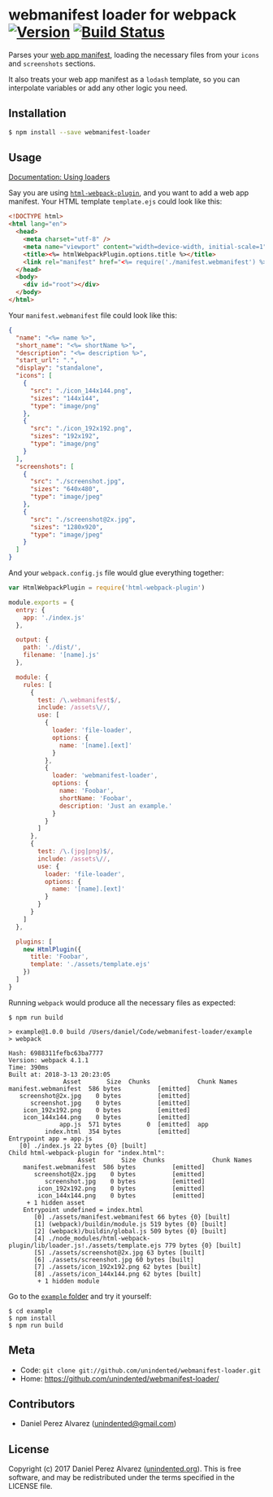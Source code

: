 # webmanifest loader for webpack [![Version](https://img.shields.io/npm/v/webmanifest-loader.svg)](https://www.npmjs.com/package/webmanifest-loader) [![Build Status](https://img.shields.io/travis/unindented/webmanifest-loader.svg)](https://travis-ci.org/unindented/webmanifest-loader)

Parses your [web app manifest](https://www.w3.org/TR/appmanifest/), loading the necessary files from your `icons` and `screenshots` sections.

It also treats your web app manifest as a `lodash` template, so you can interpolate variables or add any other logic you need.


## Installation

```sh
$ npm install --save webmanifest-loader
```


## Usage

[Documentation: Using loaders](http://webpack.github.io/docs/using-loaders.html)

Say you are using [`html-webpack-plugin`](https://github.com/ampedandwired/html-webpack-plugin), and you want to add a web app manifest. Your HTML template `template.ejs` could look like this:

```html
<!DOCTYPE html>
<html lang="en">
  <head>
    <meta charset="utf-8" />
    <meta name="viewport" content="width=device-width, initial-scale=1" />
    <title><%= htmlWebpackPlugin.options.title %></title>
    <link rel="manifest" href="<%= require('./manifest.webmanifest') %>" />
  </head>
  <body>
    <div id="root"></div>
  </body>
</html>
```

Your `manifest.webmanifest` file could look like this:

```json
{
  "name": "<%= name %>",
  "short_name": "<%= shortName %>",
  "description": "<%= description %>",
  "start_url": ".",
  "display": "standalone",
  "icons": [
    {
      "src": "./icon_144x144.png",
      "sizes": "144x144",
      "type": "image/png"
    },
    {
      "src": "./icon_192x192.png",
      "sizes": "192x192",
      "type": "image/png"
    }
  ],
  "screenshots": [
    {
      "src": "./screenshot.jpg",
      "sizes": "640x480",
      "type": "image/jpeg"
    },
    {
      "src": "./screenshot@2x.jpg",
      "sizes": "1280x920",
      "type": "image/jpeg"
    }
  ]
}
```

And your `webpack.config.js` file would glue everything together:

```js
var HtmlWebpackPlugin = require('html-webpack-plugin')

module.exports = {
  entry: {
    app: './index.js'
  },

  output: {
    path: './dist/',
    filename: '[name].js'
  },

  module: {
    rules: [
      {
        test: /\.webmanifest$/,
        include: /assets\//,
        use: [
          {
            loader: 'file-loader',
            options: {
              name: '[name].[ext]'
            }
          },
          {
            loader: 'webmanifest-loader',
            options: {
              name: 'Foobar',
              shortName: 'Foobar',
              description: 'Just an example.'
            }
          }
        ]
      },
      {
        test: /\.(jpg|png)$/,
        include: /assets\//,
        use: {
          loader: 'file-loader',
          options: {
            name: '[name].[ext]'
          }
        }
      }
    ]
  },

  plugins: [
    new HtmlPlugin({
      title: 'Foobar',
      template: './assets/template.ejs'
    })
  ]
}
```

Running `webpack` would produce all the necessary files as expected:

```
$ npm run build

> example@1.0.0 build /Users/daniel/Code/webmanifest-loader/example
> webpack

Hash: 6988311fefbc63ba7777
Version: webpack 4.1.1
Time: 390ms
Built at: 2018-3-13 20:23:05
               Asset       Size  Chunks             Chunk Names
manifest.webmanifest  586 bytes          [emitted]
   screenshot@2x.jpg    0 bytes          [emitted]
      screenshot.jpg    0 bytes          [emitted]
    icon_192x192.png    0 bytes          [emitted]
    icon_144x144.png    0 bytes          [emitted]
              app.js  571 bytes       0  [emitted]  app
          index.html  354 bytes          [emitted]
Entrypoint app = app.js
   [0] ./index.js 22 bytes {0} [built]
Child html-webpack-plugin for "index.html":
                   Asset       Size  Chunks             Chunk Names
    manifest.webmanifest  586 bytes          [emitted]
       screenshot@2x.jpg    0 bytes          [emitted]
          screenshot.jpg    0 bytes          [emitted]
        icon_192x192.png    0 bytes          [emitted]
        icon_144x144.png    0 bytes          [emitted]
     + 1 hidden asset
    Entrypoint undefined = index.html
       [0] ./assets/manifest.webmanifest 66 bytes {0} [built]
       [1] (webpack)/buildin/module.js 519 bytes {0} [built]
       [2] (webpack)/buildin/global.js 509 bytes {0} [built]
       [4] ./node_modules/html-webpack-plugin/lib/loader.js!./assets/template.ejs 779 bytes {0} [built]
       [5] ./assets/screenshot@2x.jpg 63 bytes [built]
       [6] ./assets/screenshot.jpg 60 bytes [built]
       [7] ./assets/icon_192x192.png 62 bytes [built]
       [8] ./assets/icon_144x144.png 62 bytes [built]
        + 1 hidden module
```

Go to the [`example` folder](/example) and try it yourself:

```
$ cd example
$ npm install
$ npm run build
```


## Meta

* Code: `git clone git://github.com/unindented/webmanifest-loader.git`
* Home: <https://github.com/unindented/webmanifest-loader/>


## Contributors

* Daniel Perez Alvarez ([unindented@gmail.com](mailto:unindented@gmail.com))


## License

Copyright (c) 2017 Daniel Perez Alvarez ([unindented.org](http://unindented.org/)). This is free software, and may be redistributed under the terms specified in the LICENSE file.
